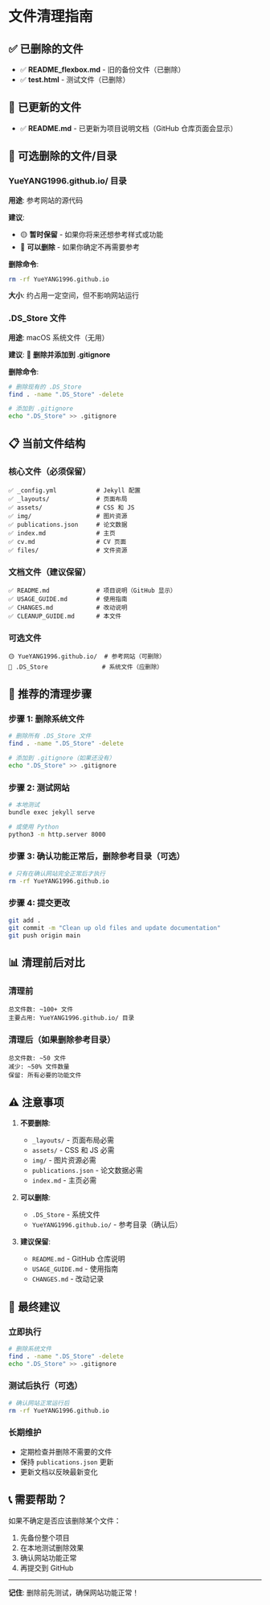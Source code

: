 # 文件清理指南

## ✅ 已删除的文件

- ✅ **README_flexbox.md** - 旧的备份文件（已删除）
- ✅ **test.html** - 测试文件（已删除）

## 📝 已更新的文件

- ✅ **README.md** - 已更新为项目说明文档（GitHub 仓库页面会显示）

## 🤔 可选删除的文件/目录

### YueYANG1996.github.io/ 目录

**用途**: 参考网站的源代码

**建议**: 
- 🟡 **暂时保留** - 如果你将来还想参考样式或功能
- 🔴 **可以删除** - 如果你确定不再需要参考

**删除命令**:
```bash
rm -rf YueYANG1996.github.io
```

**大小**: 约占用一定空间，但不影响网站运行

### .DS_Store 文件

**用途**: macOS 系统文件（无用）

**建议**: 🔴 **删除并添加到 .gitignore**

**删除命令**:
```bash
# 删除现有的 .DS_Store
find . -name ".DS_Store" -delete

# 添加到 .gitignore
echo ".DS_Store" >> .gitignore
```

## 📋 当前文件结构

### 核心文件（必须保留）
```
✅ _config.yml           # Jekyll 配置
✅ _layouts/             # 页面布局
✅ assets/               # CSS 和 JS
✅ img/                  # 图片资源
✅ publications.json     # 论文数据
✅ index.md              # 主页
✅ cv.md                 # CV 页面
✅ files/                # 文件资源
```

### 文档文件（建议保留）
```
✅ README.md             # 项目说明（GitHub 显示）
✅ USAGE_GUIDE.md        # 使用指南
✅ CHANGES.md            # 改动说明
✅ CLEANUP_GUIDE.md      # 本文件
```

### 可选文件
```
🟡 YueYANG1996.github.io/  # 参考网站（可删除）
🔴 .DS_Store               # 系统文件（应删除）
```

## 🧹 推荐的清理步骤

### 步骤 1: 删除系统文件
```bash
# 删除所有 .DS_Store 文件
find . -name ".DS_Store" -delete

# 添加到 .gitignore（如果还没有）
echo ".DS_Store" >> .gitignore
```

### 步骤 2: 测试网站
```bash
# 本地测试
bundle exec jekyll serve

# 或使用 Python
python3 -m http.server 8000
```

### 步骤 3: 确认功能正常后，删除参考目录（可选）
```bash
# 只有在确认网站完全正常后才执行
rm -rf YueYANG1996.github.io
```

### 步骤 4: 提交更改
```bash
git add .
git commit -m "Clean up old files and update documentation"
git push origin main
```

## 📊 清理前后对比

### 清理前
```
总文件数: ~100+ 文件
主要占用: YueYANG1996.github.io/ 目录
```

### 清理后（如果删除参考目录）
```
总文件数: ~50 文件
减少: ~50% 文件数量
保留: 所有必要的功能文件
```

## ⚠️ 注意事项

1. **不要删除**:
   - `_layouts/` - 页面布局必需
   - `assets/` - CSS 和 JS 必需
   - `img/` - 图片资源必需
   - `publications.json` - 论文数据必需
   - `index.md` - 主页必需

2. **可以删除**:
   - `.DS_Store` - 系统文件
   - `YueYANG1996.github.io/` - 参考目录（确认后）

3. **建议保留**:
   - `README.md` - GitHub 仓库说明
   - `USAGE_GUIDE.md` - 使用指南
   - `CHANGES.md` - 改动记录

## 🎯 最终建议

### 立即执行
```bash
# 删除系统文件
find . -name ".DS_Store" -delete
echo ".DS_Store" >> .gitignore
```

### 测试后执行（可选）
```bash
# 确认网站正常运行后
rm -rf YueYANG1996.github.io
```

### 长期维护
- 定期检查并删除不需要的文件
- 保持 `publications.json` 更新
- 更新文档以反映最新变化

## 📞 需要帮助？

如果不确定是否应该删除某个文件：
1. 先备份整个项目
2. 在本地测试删除效果
3. 确认网站功能正常
4. 再提交到 GitHub

---

**记住**: 删除前先测试，确保网站功能正常！

